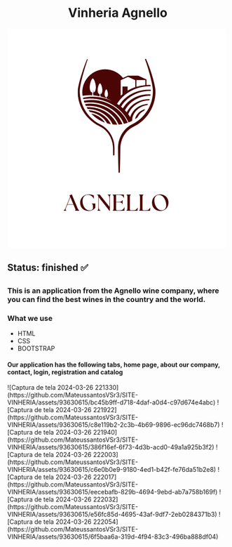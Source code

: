<h1 align="center">Vinheria Agnello</h1>
<img src="./Checkpoint 01/Imagens/Logo.png"/>
<h2>Status: finished ✅<h2/>
<h3>This is an application from the Agnello wine company, where you can find the best wines in the country and the world.<h3/>
<h3>What we use</h3>
<ul>
  <li>
    HTML
  </li>
    <li>
    CSS
  </li>
    <li>
    BOOTSTRAP
  </li>
</ul>
<h4>Our application has the following tabs, home page, about our company, contact, login, registration and catalog</h4>
![Captura de tela 2024-03-26 221330](https://github.com/MateussantosVSr3/SITE-VINHERIA/assets/93630615/bc45b9ff-d718-4daf-a0d4-c97d674e4abc)
![Captura de tela 2024-03-26 221922](https://github.com/MateussantosVSr3/SITE-VINHERIA/assets/93630615/c8e119b2-2c3b-4b69-9896-ec96dc7468b7)
![Captura de tela 2024-03-26 221940](https://github.com/MateussantosVSr3/SITE-VINHERIA/assets/93630615/386f16ef-6f73-4d3b-acd0-49a1a925b3f2)
![Captura de tela 2024-03-26 222003](https://github.com/MateussantosVSr3/SITE-VINHERIA/assets/93630615/c6e0b0e9-9180-4ed1-b42f-fe76da51b2e8)
![Captura de tela 2024-03-26 222017](https://github.com/MateussantosVSr3/SITE-VINHERIA/assets/93630615/eecebafb-829b-4694-9ebd-ab7a758b169f)
![Captura de tela 2024-03-26 222032](https://github.com/MateussantosVSr3/SITE-VINHERIA/assets/93630615/e56fc85d-4695-43af-9df7-2eb0284371b3)
![Captura de tela 2024-03-26 222054](https://github.com/MateussantosVSr3/SITE-VINHERIA/assets/93630615/6f5baa6a-319d-4f94-83c3-496ba888df04)
